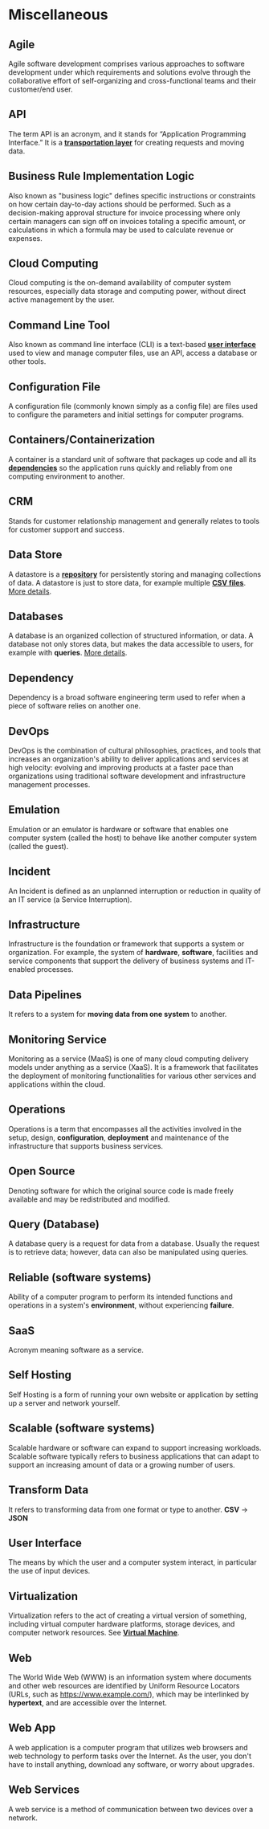 # Miscellaneous 

## Agile

Agile software development comprises various approaches to software development under which requirements and solutions evolve through the collaborative effort of self-organizing and cross-functional teams and their customer/end user.

## API

The term API is an acronym, and it stands for “Application Programming Interface.” It is a **[transportation layer](https://github.com/non-binary/glossary/blob/main/networking.md#transportation-layer)** for creating requests and moving data.

## Business Rule Implementation Logic

Also known as "business logic" defines specific instructions or constraints on how certain day-to-day actions should be performed. Such as a decision-making approval structure for invoice processing where only certain managers can sign off on invoices totaling a specific amount, or calculations in which a formula may be used to calculate revenue or expenses.

## Cloud Computing

Cloud computing is the on-demand availability of computer system resources, especially data storage and computing power, without direct active management by the user.

## Command Line Tool

Also known as command line interface (CLI) is a text-based **[user interface](https://github.com/non-binary/glossary/blob/main/misc.md#user-interface)** used to view and manage computer files, use an API, access a database or other tools.

## Configuration File

A configuration file (commonly known simply as a config file) are files used to configure the parameters and initial settings for computer programs.

## Containers/Containerization

A container is a standard unit of software that packages up code and all its **[dependencies](https://github.com/non-binary/glossary/blob/main/misc.md#dependency)** so the application runs quickly and reliably from one computing environment to another.

## CRM

Stands for customer relationship management and generally relates to tools for customer support and success.

## Data Store

A datastore is a **[repository](https://github.com/non-binary/glossary/blob/main/version-control.md#repository)** for persistently storing and managing collections of data. A datastore is just to store data, for example multiple **[CSV files](https://github.com/non-binary/glossary/blob/main/file-types.md#csv)**. [More details](https://www.quora.com/What-is-the-difference-between-data-store-and-data-base/answer/Florian-Goossens).

## Databases

A database is an organized collection of structured information, or data. A database not only stores data, but makes the data accessible to users, for example with **queries**. [More details](https://www.quora.com/What-is-the-difference-between-data-store-and-data-base/answer/Florian-Goossens).

## Dependency

Dependency is a broad software engineering term used to refer when a piece of software relies on another one.

## DevOps

DevOps is the combination of cultural philosophies, practices, and tools that increases an organization's ability to deliver applications and services at high velocity: evolving and improving products at a faster pace than organizations using traditional software development and infrastructure management processes.

## Emulation

Emulation or an emulator is hardware or software that enables one computer system (called the host) to behave like another computer system (called the guest).

## Incident 

An Incident is defined as an unplanned interruption or reduction in quality of an IT service (a Service Interruption).

## Infrastructure

Infrastructure is the foundation or framework that supports a system or organization. For example, the system of **hardware**, **software**, facilities and service components that support the delivery of business systems and IT-enabled processes.

## Data Pipelines

It refers to a system for **moving data from one system** to another.

## Monitoring Service

Monitoring as a service (MaaS) is one of many cloud computing delivery models under anything as a service (XaaS). It is a framework that facilitates the deployment of monitoring functionalities for various other services and applications within the cloud.

## Operations

Operations is a term that encompasses all the activities involved in the setup, design, **configuration**, **deployment** and maintenance of the infrastructure that supports business services.

## Open Source

Denoting software for which the original source code is made freely available and may be redistributed and modified.

## Query (Database)

A database query is a request for data from a database. Usually the request is to retrieve data; however, data can also be manipulated using queries.

## Reliable (software systems)

Ability of a computer program to perform its intended functions and operations in a system's **environment**, without experiencing **failure**.

## SaaS

Acronym meaning software as a service.

## Self Hosting

Self Hosting is a form of running your own website or application by setting up a server and network yourself.

## Scalable (software systems)

Scalable hardware or software can expand to support increasing workloads. Scalable software typically refers to business applications that can adapt to support an increasing amount of data or a growing number of users.

## Transform Data

It refers to transforming data from one format or type to another. **CSV** -> **JSON**

## User Interface

The means by which the user and a computer system interact, in particular the use of input devices.

## Virtualization

Virtualization refers to the act of creating a virtual version of something, including virtual computer hardware platforms, storage devices, and computer network resources. See **[Virtual Machine](https://github.com/non-binary/glossary/blob/main/os.md#virtual-machine)**.

## Web

The World Wide Web (WWW) is an information system where documents and other web resources are identified by Uniform Resource Locators (URLs, such as https://www.example.com/), which may be interlinked by **hypertext**, and are accessible over the Internet.

## Web App

A web application is a computer program that utilizes web browsers and web technology to perform tasks over the Internet. As the user, you don't have to install anything, download any software, or worry about upgrades.

## Web Services

A web service is a method of communication between two devices over a network.
